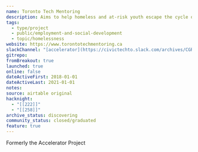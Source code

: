 ```yaml
---
name: Toronto Tech Mentoring
description: Aims to help homeless and at-risk youth escape the cycle of poverty by helping them to use tech skills.
tags:
  - type/project
  - public/employment-and-social-development
  - topic/homelessness
website: https://www.torontotechmentoring.ca
slackChannel: "[accelerator](https://civictechto.slack.com/archives/CGR02MX9R)"
gitrepo: 
fromBreakout: true
launched: true
online: false
dateActiveFirst: 2018-01-01
dateActiveLast: 2021-01-01
notes: 
source: airtable original
hacknight:
  - "[[222]]"
  - "[[258]]"
archive_status: discovering
community_status: closed/graduated
feature: true
---
```

Formerly the Accelerator Project
